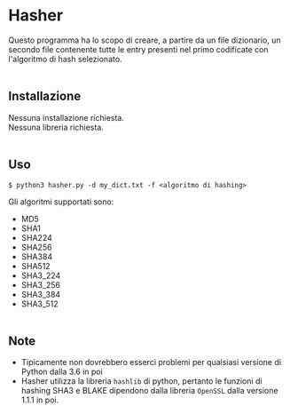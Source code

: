 # Hasher

Questo programma ha lo scopo di creare, a partire da un file dizionario, un secondo file contenente tutte le entry presenti nel primo codificate con l'algoritmo di hash selezionato.<br><br>


## Installazione
Nessuna installazione richiesta.<br>
Nessuna libreria richiesta.<br><br>


## Uso
```
$ python3 hasher.py -d my_dict.txt -f <algoritmo di hashing>
```

Gli algoritmi supportati sono:
- MD5
- SHA1
- SHA224
- SHA256
- SHA384
- SHA512
- SHA3_224
- SHA3_256
- SHA3_384
- SHA3_512
<br><br>

## Note
- Tipicamente non dovrebbero esserci problemi per qualsiasi versione di Python dalla 3.6 in poi
- Hasher utilizza la libreria ```hashlib``` di python, pertanto le funzioni di hashing SHA3 e BLAKE dipendono dalla libreria ```OpenSSL``` dalla versione 1.1.1 in poi.